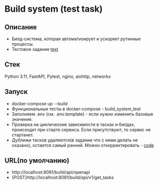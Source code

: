 # Build system (test task)

## Описание
 - Билд-система, которая автоматизирует и ускоряет рутинные процессы.
 - Тестовое задание [text](https://github.com/ZOMini/Build_system/blob/71d37b7e91447d21ab10d36a7fdacc62f03d2661/task.txt)

## Стек
  Python 3.11, FastAPI, Pytest, nginx, aiohttp, networkx

## Запуск
 - docker-compose up --build
 - Функциональные тесты в docker-compose - build_system_test
 - Заполняем .env (см. .env.template) - если нужно изменить базовые значения.
 - Проверка на циклические зависимости в тасках и билдах, происходит при старте сервиса. Если присутствуют, то сервис не стартанет.
 - Дуближи тасков удаляются(в задании что с ними делать не сказано), остается самый ранний. Можно откорректировать - [code](https://github.com/ZOMini/Build_system/blob/master/build_system/services/data_service.py#L106)

## URL(по умолчанию)
 - http://localhost:8081/build/api/openapi
 - {POST}http://localhost:8081/build/api/v1/get_tasks

